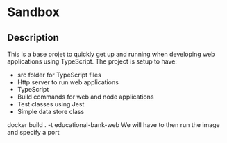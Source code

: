 # Sandbox

## Description

This is a base projet to quickly get up and running when developing web applications using TypeScript.  The project is setup to have:

* src folder for TypeScript files
* Http server to run web applications
* TypeScript
* Build commands for web and node applications
* Test classes using Jest
* Simple data store class

docker build . -t educational-bank-web
We will have to then run the image and specify a port